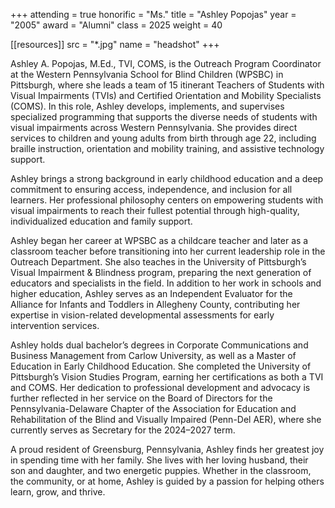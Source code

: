 +++
attending = true
honorific = "Ms."
title     = "Ashley Popojas"
year      = "2005"
award     = "Alumni"
class     = 2025
weight    = 40

[[resources]]
  src  = "*.jpg"
  name = "headshot"
+++

Ashley A. Popojas, M.Ed., TVI, COMS, is the Outreach Program Coordinator at the Western Pennsylvania School for Blind Children (WPSBC) in Pittsburgh, where she leads a team of 15 itinerant Teachers of Students with Visual Impairments (TVIs) and Certified Orientation and Mobility Specialists (COMS). In this role, Ashley develops, implements, and supervises specialized programming that supports the diverse needs of students with visual impairments across Western Pennsylvania. She provides direct services to children and young adults from birth through age 22, including braille instruction, orientation and mobility training, and assistive technology support.

Ashley brings a strong background in early childhood education and a deep commitment to ensuring access, independence, and inclusion for all learners. Her professional philosophy centers on empowering students with visual impairments to reach their fullest potential through high-quality, individualized education and family support.

Ashley began her career at WPSBC as a childcare teacher and later as a classroom teacher before transitioning into her current leadership role in the Outreach Department. She also teaches in the University of Pittsburgh’s Visual Impairment & Blindness program, preparing the next generation of educators and specialists in the field. In addition to her work in schools and higher education, Ashley serves as an Independent Evaluator for the Alliance for Infants and Toddlers in Allegheny County, contributing her expertise in vision-related developmental assessments for early intervention services.

Ashley holds dual bachelor’s degrees in Corporate Communications and Business Management from Carlow University, as well as a Master of Education in Early Childhood Education. She completed the University of Pittsburgh’s Vision Studies Program, earning her certifications as both a TVI and COMS. Her dedication to professional development and advocacy is further reflected in her service on the Board of Directors for the Pennsylvania-Delaware Chapter of the Association for Education and Rehabilitation of the Blind and Visually Impaired (Penn-Del AER), where she currently serves as Secretary for the 2024–2027 term.

A proud resident of Greensburg, Pennsylvania, Ashley finds her greatest joy in spending time with her family. She lives with her loving husband, their son and daughter, and two energetic puppies. Whether in the classroom, the community, or at home, Ashley is guided by a passion for helping others learn, grow, and thrive.